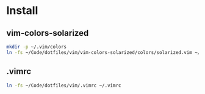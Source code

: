 # Install

## vim-colors-solarized
```bash
mkdir -p ~/.vim/colors
ln -fs ~/Code/dotfiles/vim/vim-colors-solarized/colors/solarized.vim ~/.vim/colors/solarized.vim
```

## .vimrc
```bash
ln -fs ~/Code/dotfiles/vim/.vimrc ~/.vimrc
```
